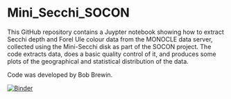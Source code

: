 # Mini_Secchi_SOCON

This GitHub repository contains a Juypter notebook showing how to extract Secchi depth and Forel Ule colour data from the MONOCLE data server, collected using the Mini-Secchi disk as part of the SOCON project. The code extracts data, does a basic quality control of it, and produces some plots of the geographical and statistical distribution of the data. 

Code was developed by Bob Brewin.

[![Binder](https://mybinder.org/badge_logo.svg)](https://mybinder.org/v2/gh/rjbrewin/Mini_Secchi_SOCON/HEAD)
